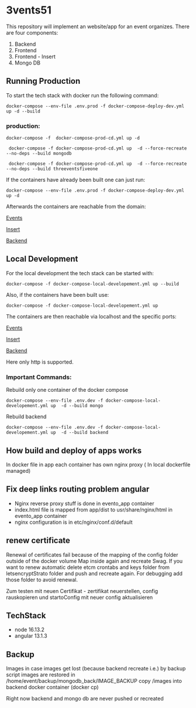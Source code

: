 # 3vents51

This repository will implement an website/app for an event organizes. There are four components:

1. Backend
2. Frontend
3. Frontend - Insert
4. Mongo DB

## Running Production

To start the tech stack with docker run the following command:

```shell
docker-compose --env-file .env.prod -f docker-compose-deploy-dev.yml up -d --build
```

### production:

```shell
docker-compose -f  docker-compose-prod-cd.yml up -d
```

```shell
 docker-compose -f docker-compose-prod-cd.yml up  -d --force-recreate --no-deps --build mongodb

```

```shell
 docker-compose -f docker-compose-prod-cd.yml up  -d --force-recreate --no-deps --build threeventsfiveone

```

If the containers have already been built one can just run:

```shell
docker-compose --env-file .env.prod -f docker-compose-deploy-dev.yml up -d
```

Afterwards the containers are reachable from the domain:

[Events](https://events.3vents51.duckdns.org)

[Insert](https://insert.3vents51.duckdns.org)

[Backend](https://backend.3vents51.duckdns.org)

## Local Development

For the local development the tech stack can be started with:

```shell
docker-compose -f docker-compose-local-developement.yml up --build
```

Also, if the containers have been built use:

```shell
docker-compose -f docker-compose-local-developement.yml up
```

The containers are then reachable via localhost and the specific ports:

[Events](http://localhost:4200)

[Insert](http://localhost:4201)

[Backend](http://localhost:3000)

Here only http is supported.

### Important Commands:

Rebuild only one container of the docker compose

``` 
docker-compose --env-file .env.dev -f docker-compose-local-developement.yml up  -d --build mongo
```

Rebuild backend

```
docker-compose --env-file .env.dev -f docker-compose-local-developement.yml up  -d --build backend
```

## How build and deploy of apps works

In docker file in app each container has own nginx proxy ( In local dockerfile managed)

## Fix deep links routing problem angular

- Nginx reverse proxy stuff is done in evento_app container
- index.html file is mapped from app/dist to usr/share/nginx/html in evento_app container
- nginx configuration is in etc/nginx/conf.d/default

## renew certificate

Renewal of certificates fail because of the mapping of the config folder outside of the docker volume Map inside again
and recreate Swag. If you want to renew automatic delete etcm crontabs and keys folder from letsencryptStrato folder and
push and recreate again. For debugging add those folder to avoid renewal.

Zum testen mit neuen Certifikat - zertifikat neuerstellen, config rauskopieren und startoConfig mit neuer config
aktualisieren

## TechStack

* node 16.13.2
* angular 13.1.3

## Backup

Images in case images get lost (because backend recreate i.e.)
by backup script images are restored in /home/event/backup/mongodb_back/IMAGE_BACKUP copy /images into backend docker
container (docker cp)

Right now backend and mongo db are never pushed or recreated


